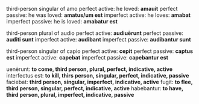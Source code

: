 third-person singular of amo
perfect active: he loved: **amauit**
perfect passive: he was loved: **amatus/um est** 
imperfect active: he loves: **amabat**
imperfect passive: he is loved: **amabatur est**

third-person plural of audio
perfect active: **audiuērunt**
perfect passive: **auditi sunt**
imperfect active: **audibant**
imperfect passive: **audibantur sunt**

third-person singular of capio
perfect active: **cepit**
perfect passive: **captus est**
imperfect active: **capebat**
imperfect passive: **capebantur est**

uenērunt: **to come, third person, plural, perfect, indicative, active**
interfectus est: **to kill, thirs person, singular, perfect, indicative, passive**
faciebat: **third person, singular, imperfect, indicative, active**
fugit: **to flee, third person, singular, perfect, indicative, active**
habebantur: **to have, third person, plural, imperfect, indicative, passive**

